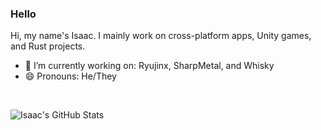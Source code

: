 ### Hello
Hi, my name's Isaac. I mainly work on cross-platform apps, Unity games, and Rust projects. 

- 🔭 I’m currently working on: Ryujinx, SharpMetal, and Whisky
- 😄 Pronouns: He/They

<br/>

![Isaac's GitHub Stats](https://github-readme-stats-isaacmarovitz.vercel.app/api?username=IsaacMarovitz&theme=nightowl&include_all_commits=true)
